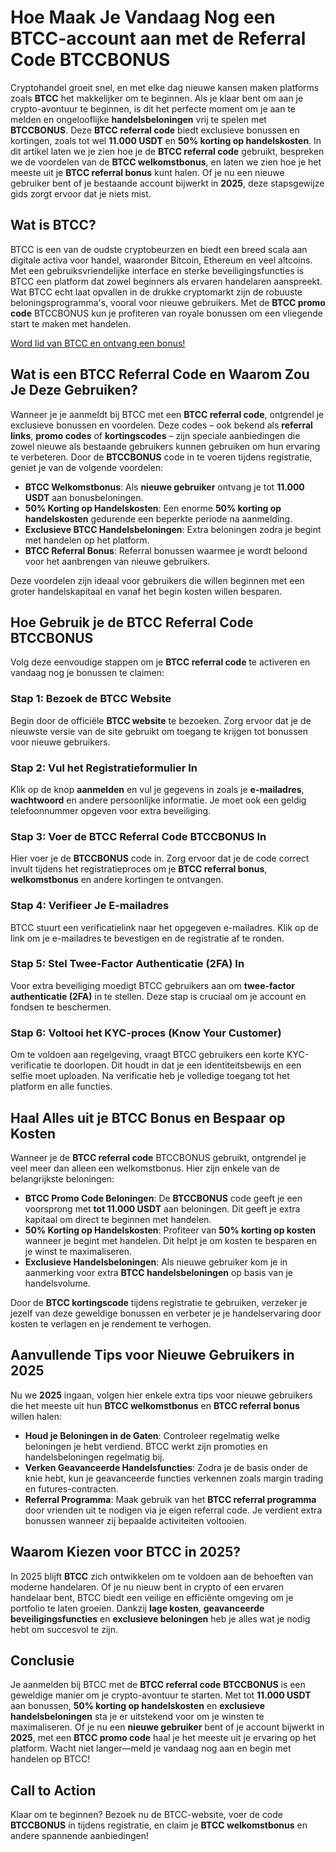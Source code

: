 <h1>Hoe Maak Je Vandaag Nog een BTCC-account aan met de Referral Code BTCCBONUS</h1>
<p>Cryptohandel groeit snel, en met elke dag nieuwe kansen maken platforms zoals <strong>BTCC</strong> het makkelijker om te beginnen. Als je klaar bent om aan je crypto-avontuur te beginnen, is dit het perfecte moment om je aan te melden en ongelooflijke <strong>handelsbeloningen</strong> vrij te spelen met <strong>BTCCBONUS</strong>. Deze <strong>BTCC referral code</strong> biedt exclusieve bonussen en kortingen, zoals tot wel <strong>11.000 USDT</strong> en <strong>50% korting op handelskosten</strong>. In dit artikel laten we je zien hoe je de <strong>BTCC referral code</strong> gebruikt, bespreken we de voordelen van de <strong>BTCC welkomstbonus</strong>, en laten we zien hoe je het meeste uit je <strong>BTCC referral bonus</strong> kunt halen. Of je nu een nieuwe gebruiker bent of je bestaande account bijwerkt in <strong>2025</strong>, deze stapsgewijze gids zorgt ervoor dat je niets mist.</p>

<h2>Wat is BTCC?</h2>
<p>BTCC is een van de oudste cryptobeurzen en biedt een breed scala aan digitale activa voor handel, waaronder Bitcoin, Ethereum en veel altcoins. Met een gebruiksvriendelijke interface en sterke beveiligingsfuncties is BTCC een platform dat zowel beginners als ervaren handelaren aanspreekt. Wat BTCC echt laat opvallen in de drukke cryptomarkt zijn de robuuste beloningsprogramma's, vooral voor nieuwe gebruikers. Met de <strong>BTCC promo code</strong> BTCCBONUS kun je profiteren van royale bonussen om een vliegende start te maken met handelen.</p>
<a href="https://partner.btcc.com/us/c/BTCCBONUS/9303" target="_blank">Word lid van BTCC en ontvang een bonus!</a>

<h2>Wat is een BTCC Referral Code en Waarom Zou Je Deze Gebruiken?</h2>
<p>Wanneer je je aanmeldt bij BTCC met een <strong>BTCC referral code</strong>, ontgrendel je exclusieve bonussen en voordelen. Deze codes – ook bekend als <strong>referral links</strong>, <strong>promo codes</strong> of <strong>kortingscodes</strong> – zijn speciale aanbiedingen die zowel nieuwe als bestaande gebruikers kunnen gebruiken om hun ervaring te verbeteren. Door de <strong>BTCCBONUS</strong> code in te voeren tijdens registratie, geniet je van de volgende voordelen:</p>
<ul>
    <li><strong>BTCC Welkomstbonus</strong>: Als <strong>nieuwe gebruiker</strong> ontvang je tot <strong>11.000 USDT</strong> aan bonusbeloningen.</li>
    <li><strong>50% Korting op Handelskosten</strong>: Een enorme <strong>50% korting op handelskosten</strong> gedurende een beperkte periode na aanmelding.</li>
    <li><strong>Exclusieve BTCC Handelsbeloningen</strong>: Extra beloningen zodra je begint met handelen op het platform.</li>
    <li><strong>BTCC Referral Bonus</strong>: Referral bonussen waarmee je wordt beloond voor het aanbrengen van nieuwe gebruikers.</li>
</ul>
<p>Deze voordelen zijn ideaal voor gebruikers die willen beginnen met een groter handelskapitaal en vanaf het begin kosten willen besparen.</p>

<h2>Hoe Gebruik je de BTCC Referral Code BTCCBONUS</h2>
<p>Volg deze eenvoudige stappen om je <strong>BTCC referral code</strong> te activeren en vandaag nog je bonussen te claimen:</p>
<h3>Stap 1: Bezoek de BTCC Website</h3>
<p>Begin door de officiële <strong>BTCC website</strong> te bezoeken. Zorg ervoor dat je de nieuwste versie van de site gebruikt om toegang te krijgen tot bonussen voor nieuwe gebruikers.</p>

<h3>Stap 2: Vul het Registratieformulier In</h3>
<p>Klik op de knop <strong>aanmelden</strong> en vul je gegevens in zoals je <strong>e-mailadres</strong>, <strong>wachtwoord</strong> en andere persoonlijke informatie. Je moet ook een geldig telefoonnummer opgeven voor extra beveiliging.</p>

<h3>Stap 3: Voer de BTCC Referral Code BTCCBONUS In</h3>
<p>Hier voer je de <strong>BTCCBONUS</strong> code in. Zorg ervoor dat je de code correct invult tijdens het registratieproces om je <strong>BTCC referral bonus</strong>, <strong>welkomstbonus</strong> en andere kortingen te ontvangen.</p>

<h3>Stap 4: Verifieer Je E-mailadres</h3>
<p>BTCC stuurt een verificatielink naar het opgegeven e-mailadres. Klik op de link om je e-mailadres te bevestigen en de registratie af te ronden.</p>

<h3>Stap 5: Stel Twee-Factor Authenticatie (2FA) In</h3>
<p>Voor extra beveiliging moedigt BTCC gebruikers aan om <strong>twee-factor authenticatie (2FA)</strong> in te stellen. Deze stap is cruciaal om je account en fondsen te beschermen.</p>

<h3>Stap 6: Voltooi het KYC-proces (Know Your Customer)</h3>
<p>Om te voldoen aan regelgeving, vraagt BTCC gebruikers een korte KYC-verificatie te doorlopen. Dit houdt in dat je een identiteitsbewijs en een selfie moet uploaden. Na verificatie heb je volledige toegang tot het platform en alle functies.</p>

<h2>Haal Alles uit je BTCC Bonus en Bespaar op Kosten</h2>
<p>Wanneer je de <strong>BTCC referral code</strong> BTCCBONUS gebruikt, ontgrendel je veel meer dan alleen een welkomstbonus. Hier zijn enkele van de belangrijkste beloningen:</p>
<ul>
    <li><strong>BTCC Promo Code Beloningen</strong>: De <strong>BTCCBONUS</strong> code geeft je een voorsprong met <strong>tot 11.000 USDT</strong> aan beloningen. Dit geeft je extra kapitaal om direct te beginnen met handelen.</li>
    <li><strong>50% Korting op Handelskosten</strong>: Profiteer van <strong>50% korting op kosten</strong> wanneer je begint met handelen. Dit helpt je om kosten te besparen en je winst te maximaliseren.</li>
    <li><strong>Exclusieve Handelsbeloningen</strong>: Als nieuwe gebruiker kom je in aanmerking voor extra <strong>BTCC handelsbeloningen</strong> op basis van je handelsvolume.</li>
</ul>
<p>Door de <strong>BTCC kortingscode</strong> tijdens registratie te gebruiken, verzeker je jezelf van deze geweldige bonussen en verbeter je je handelservaring door kosten te verlagen en je rendement te verhogen.</p>

<h2>Aanvullende Tips voor Nieuwe Gebruikers in 2025</h2>
<p>Nu we <strong>2025</strong> ingaan, volgen hier enkele extra tips voor nieuwe gebruikers die het meeste uit hun <strong>BTCC welkomstbonus</strong> en <strong>BTCC referral bonus</strong> willen halen:</p>
<ul>
    <li><strong>Houd je Beloningen in de Gaten</strong>: Controleer regelmatig welke beloningen je hebt verdiend. BTCC werkt zijn promoties en handelsbeloningen regelmatig bij.</li>
    <li><strong>Verken Geavanceerde Handelsfuncties</strong>: Zodra je de basis onder de knie hebt, kun je geavanceerde functies verkennen zoals margin trading en futures-contracten.</li>
    <li><strong>Referral Programma</strong>: Maak gebruik van het <strong>BTCC referral programma</strong> door vrienden uit te nodigen via je eigen referral code. Je verdient extra bonussen wanneer zij bepaalde activiteiten voltooien.</li>
</ul>

<h2>Waarom Kiezen voor BTCC in 2025?</h2>
<p>In 2025 blijft <strong>BTCC</strong> zich ontwikkelen om te voldoen aan de behoeften van moderne handelaren. Of je nu nieuw bent in crypto of een ervaren handelaar bent, BTCC biedt een veilige en efficiënte omgeving om je portfolio te laten groeien. Dankzij <strong>lage kosten</strong>, <strong>geavanceerde beveiligingsfuncties</strong> en <strong>exclusieve beloningen</strong> heb je alles wat je nodig hebt om succesvol te zijn.</p>

<h2>Conclusie</h2>
<p>Je aanmelden bij BTCC met de <strong>BTCC referral code</strong> <strong>BTCCBONUS</strong> is een geweldige manier om je crypto-avontuur te starten. Met tot <strong>11.000 USDT</strong> aan bonussen, <strong>50% korting op handelskosten</strong> en <strong>exclusieve handelsbeloningen</strong> sta je er uitstekend voor om je winsten te maximaliseren. Of je nu een <strong>nieuwe gebruiker</strong> bent of je account bijwerkt in <strong>2025</strong>, met een <strong>BTCC promo code</strong> haal je het meeste uit je ervaring op het platform. Wacht niet langer—meld je vandaag nog aan en begin met handelen op BTCC!</p>

<h2>Call to Action</h2>
<p>Klaar om te beginnen? Bezoek nu de BTCC-website, voer de code <strong>BTCCBONUS</strong> in tijdens registratie, en claim je <strong>BTCC welkomstbonus</strong> en andere spannende aanbiedingen!</p>
